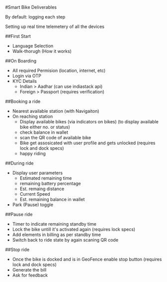 
#Smart Bike Deliverables

By default: logging each step

Setting up real time telemetery of all the devices 

##First Start
- Language Selection 
- Walk-thorugh (How it works)

##On Boarding
- All required Permision (location, internet, etc)
- Login via OTP
- KYC Details
    - Indian > Aadhar (can use indiastack api)
    - Foreign > Passport (requires verification)

##Booking a ride
- Nearest available station (with Navigaiton)
- On reaching station 
    - Display available bikes (via indicators on bikes) (to display available bike either no. or status)
    - check balance in wallet
    - scan the QR code of available bike
    - Bike get assosicated with user profile and gets unlocked (requires lock and dock specs)
    - happy riding

##During ride
- Display user parameters
    - Estimated remaining time
    - remaining battery percentage
    - Est. remaing distance
    - Current Speed
    - Est. remaining balance in wallet
- Park (Pause) toggle

##Pause ride
- Timer to indicate remaining standby time
- Lock the bike untill it's activated again (requires lock specs)
- Add elements in billing as per standby time
- Switch back to ride state by again scaning QR code

##Stop ride
- Once the bike is docked and is in GeoFence enable stop button (requires lock and dock specs)
- Generate the bill
- Ask for feedback